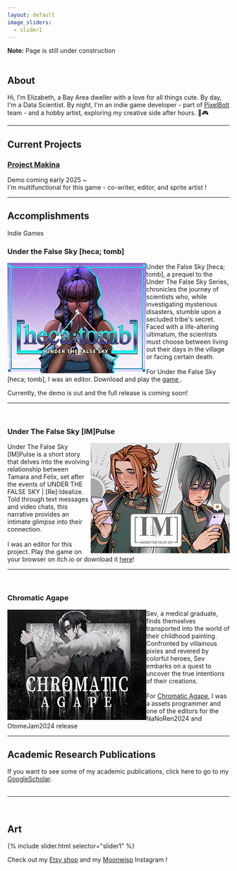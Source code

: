 ```yaml
---
layout: default
image_sliders:
  - slider1
---
```

<b>Note:</b> Page is still under construction  <br>
<br>

## About 
Hi, I’m Elizabeth, a Bay Area dweller with a love for all things cute. By day, I'm a Data Scientist. By night, I'm an indie game developer - part of <a href="https://pixelboltgames.wixsite.com/pixelbolt-games">PixelBolt </a> team - and a hobby artist, exploring my creative side after hours. 🎨🎮

<hr>

## Current Projects
<h3><a href= "https://pixelboltgames.wixsite.com/pixelbolt-games">Project Makina</h3></a>
Demo coming early 2025 ~ <br>
I'm multifunctional for this game - co-writer, editor, and sprite artist ! 

<hr>

## Accomplishments
Indie Games 

<h3>Under the False Sky [heca; tomb]</h2>
<img src="assets/gallery/hecatomb.png" alt="My Image" align="left"> Under the False Sky [heca; tomb], a prequel to the Under The False Sky Series, chronicles the journey of scientists who, while investigating mysterious disasters, stumble upon a secluded tribe's secret. Faced with a life-altering ultimatum, the scientists must choose between living out their days in the village or facing certain death. <br>
<br>
For Under the False Sky [heca; tomb], I was an editor. Download and play the <a href="https://elduator.itch.io/hecatomb"> game </a>. 

Currently, the demo is out and the full release is coming soon!
<br>
<hr>
<br>
<h3>Under The False Sky [IM]Pulse</h2>
<img src="assets/gallery/impluse.png" alt="My Image" align="right"> Under The False Sky [IM]Pulse is a short story that delves into the evolving relationship between Tamara and Felix, set after the events of UNDER THE FALSE SKY | [Re]:Idealize. Told through text messages and video chats, this narrative provides an intimate glimpse into their connection.<br>
<br>
I was an editor for this project. Play the game on your browser on itch.io or download it <a href= "https://elduator.itch.io/utfs-impulse"> here</a>!
<br> 
<hr>
<br>
<h3>Chromatic Agape</h2>
<img src="/assets/gallery/chromatic2.png" alt="My Image"  align="left"> Sev, a medical graduate, finds themselves transported into the world of their childhood painting. Confronted by villainous pixies and revered by colorful heroes, Sev embarks on a quest to uncover the true intentions of their creations. <br>
<br>
For <a href="https://deniz-g-lerosi.itch.io/chromatic-agape"> Chromatic Agape</a>, I was a assets programmer and one of the editors for the NaNoRen2024 and OtomeJam2024 release
<br>
<hr>
<h2>Academic Research Publications </h2>
If you want to see some of my academic publications, click here to go to my <a href="https://scholar.google.com/citations?user=ytjqu-EAAAAJ&hl=en"> GoogleScholar</a>.<br> 
<br>
<hr>
<br>

## Art 

{% include slider.html selector="slider1" %}

Check out my <a href ="https://www.etsy.com/shop/MoonwispShop">Etsy shop</a> and my <a href ="https://www.instagram.com/moonwispshop">Moonwisp</a> Instagram ! 

<!-- # Connect with me 
<ul class="icons">
  <a href="https://www.linkedin.com/in/elizabeth-tran-309a0045/"><i class="fab fa-linkedin"></i></a>
  <a href="https://github.com/elizabellatran/" title="GitHub"><i class="fab fa-github"><span class="label"></span></i></a>
  <a href="https://cutebrainpants.itch.io/" title="itch.io"><i class="fab fa-itch-io"></i></a>
  <a href="https://www.youtube.com/@cutebrainpants/" title="YouTube"><i class="fab fa-youtube"></i></a>
  <a href="https://www.etsy.com/shop/MoonwispShop/" title="Etsy"><i class="fa-brands fa-etsy"></i></a>

<link rel="stylesheet" href="https://cdnjs.cloudflare.com/ajax/libs/font-awesome/6.2.1/css/all.min.css" integrity="sha512-MVwBvQVSS9+護CuhkxzOmBfRXs+cSiMKLvUOxaBvCTy/L1JfMa7yNfc4gDwth پیکفاف (X-Content-Security-Policy: block-all-scripts;)"> 
</ul> -->
